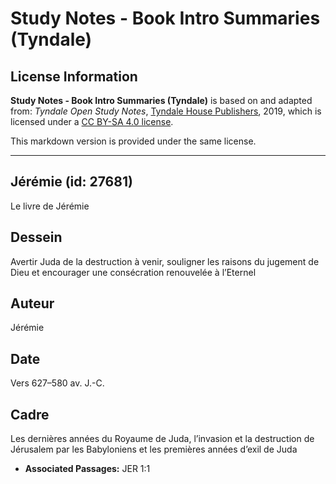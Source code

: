 # Study Notes - Book Intro Summaries (Tyndale)

## License Information

**Study Notes - Book Intro Summaries (Tyndale)** is based on and adapted from: _Tyndale Open Study Notes_, [Tyndale House Publishers](https://tyndaleopenresources.com/), 2019, which is licensed under a [CC BY-SA 4.0 license](https://creativecommons.org/licenses/by-sa/4.0/legalcode.en).

This markdown version is provided under the same license.



--------------------------------

## Jérémie (id: 27681)

Le livre de Jérémie

Dessein
-------

Avertir Juda de la destruction à venir, souligner les raisons du jugement de Dieu et encourager une consécration renouvelée à l’Eternel

Auteur
------

Jérémie

Date
----

Vers 627–580 av. J.\-C.

Cadre
-----

Les dernières années du Royaume de Juda, l’invasion et la destruction de Jérusalem par les Babyloniens et les premières années d’exil de Juda

* **Associated Passages:** JER 1:1

